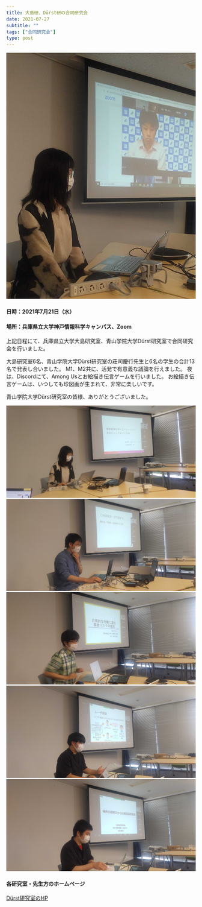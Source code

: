 ```yaml
---
title: 大島研、Dürst研の合同研究会
date: 2021-07-27
subtitle: ""
tags: ["合同研究会"]
type: post
---
```



![](IMG_20210721_141008.jpg) 

#### 日時：2021年7月21日（水）
#### 場所：兵庫県立大学神戸情報科学キャンパス、Zoom

上記日程にて、兵庫県立大学大島研究室、青山学院大学Dürst研究室で合同研究会を行いました。

大島研究室6名、青山学院大学Dürst研究室の莊司慶行先生と6名の学生の合計13名で発表し合いました。
M1、M2共に、活発で有意義な議論を行えました。
夜は、Discordにて、Among Usとお絵描き伝言ゲームを行いました。
お絵描き伝言ゲームは、いつしても珍図画が生まれて、非常に楽しいです。

青山学院大学Dürst研究室の皆様、ありがとうございました。

![](IMG_20210721_141616.jpg)
![](IMG_20210721_143215.jpg)
![](IMG_20210721_162553.jpg)
![](IMG_20210721_164936.jpg)
![](IMG_20210721_165819.jpg)

<!-- ![](IMG_0011.JPG) -->
#### 各研究室・先生方のホームページ
[Dürst研究室のHP](https://moo.sw.it.aoyama.ac.jp)<br>
  
  



<!-- 1. 論文採録バージョン -->
<!-- [第一著者]さんの論文が「[学会フルネーム]」に採録されました。 -->

<!-- [公式Webページ](学会公式ページTopのURL) -->


<!-- 書誌情報。書式はPublicationsを参考。変にコードブロックとかで囲まなくてOK -->


<!-- [年月日]に発表予定 -->



<!-- 2. 論文発表済みバージョン -->
<!-- [第一著者]さんが「[学会フルネーム]」で発表しました。 -->

<!-- [公式Webページ](学会公式ページTopのURL) -->


<!-- 書誌情報。書式はPublicationsを参考。変にコードブロックとかで囲まなくてOK -->


<!-- 3. 論文受賞バージョン -->
<!-- [第一著者]さんの論文が「[学会フルネーム]」で「[受賞名]」を受賞しました -->

<!-- [公式Webページ](学会公式ページTopのURL) -->


<!-- 書誌情報。書式はPublicationsを参考。変にコードブロックとかで囲まなくてOK -->

<!-- 同学会複数名の場合は並べて良い感じにして -->
